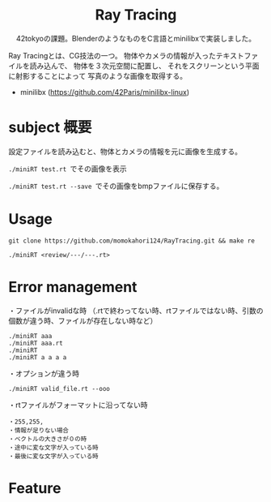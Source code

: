 <h1 align="center">Ray Tracing</h1>
<p align="center">42tokyoの課題。BlenderのようなものをC言語とminilibxで実装しました。</p>

Ray Tracingとは、CG技法の一つ。
物体やカメラの情報が入ったテキストファイルを読み込んで、
物体を３次元空間に配置し、
それをスクリーンという平面に射影することによって
写真のような画像を取得する。

- minilibx (https://github.com/42Paris/minilibx-linux)

# subject 概要

設定ファイルを読み込むと、物体とカメラの情報を元に画像を生成する。

`./miniRT test.rt `でその画像を表示

`./miniRT test.rt --save `でその画像をbmpファイルに保存する。

# Usage

`git clone https://github.com/momokahori124/RayTracing.git && make re`

`./miniRT <review/---/---.rt> `

# Error management

・ファイルがinvalidな時
（.rtで終わってない時、rtファイルではない時、引数の個数が違う時、ファイルが存在しない時など）

```
./miniRT aaa
./miniRT aaa.rt
./miniRT
./miniRT a a a a
```

・オプションが違う時
```
./miniRT valid_file.rt --ooo
```

・rtファイルがフォーマットに沿ってない時
 
```
・255,255, 
・情報が足りない場合
・ベクトルの大きさが０の時
・途中に変な文字が入っている時
・最後に変な文字が入っている時
```

# Feature


